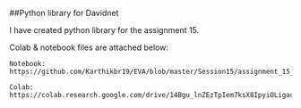 ##Python library for Davidnet

I have created python library for the assignment 15.

Colab & notebook files are attached below:

	Notebook: https://github.com/Karthikbr19/EVA/blob/master/Session15/assignment_15_core.ipynb
	
	Colab: https://colab.research.google.com/drive/14Bgu_lnZEzTpIem7ksX8IpyiOLigacOv
